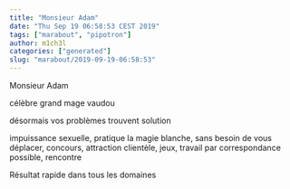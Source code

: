 ```yaml
---
title: "Monsieur Adam"
date: "Thu Sep 19 06:58:53 CEST 2019"
tags: ["marabout", "pipotron"]
author: m1ch3l
categories: ["generated"]
slug: "marabout/2019-09-19-06:58:53"
---
```


Monsieur Adam

célèbre grand mage vaudou

désormais vos problèmes trouvent solution

impuissance sexuelle, pratique la magie blanche, sans besoin de vous déplacer, concours, attraction clientèle, jeux, travail par correspondance possible, rencontre

Résultat rapide dans tous les domaines
